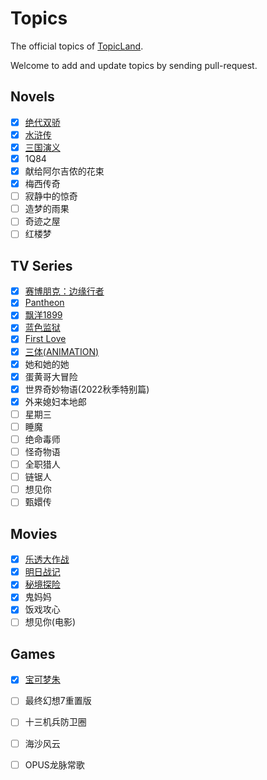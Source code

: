 # Topics

The official topics of [TopicLand](https://github.com/topicland/TopicLand).

Welcome to add and update topics by sending pull-request.

## Novels

- [x] [绝代双骄](https://topic-land.com/#/topics/%E7%BB%9D%E4%BB%A3%E5%8F%8C%E9%AA%84)
- [x] [水浒传](https://topic-land.com/#/topics/%E6%B0%B4%E6%B5%92%E4%BC%A0)
- [x] [三国演义](https://topic-land.com/#/topics/%E4%B8%89%E5%9B%BD%E6%BC%94%E4%B9%89)
- [x] 1Q84
- [x] 献给阿尔吉侬的花束
- [x] 梅西传奇
- [ ] 寂静中的惊奇
- [ ] 造梦的雨果
- [ ] 奇迹之屋
- [ ] 红楼梦

## TV Series

- [x] [赛博朋克：边缘行者](http://39.108.136.237/#/topics/%E8%B5%9B%E5%8D%9A%E6%9C%8B%E5%85%8B%EF%BC%9A%E8%BE%B9%E7%BC%98%E8%A1%8C%E8%80%85)
- [x] [Pantheon](https://topic-land.com/#/topics/Pantheon(TV%20series))
- [x] [飘洋1899](https://topic-land.com/#/topics/%E9%A3%98%E6%B4%8B1899)
- [x] [蓝色监狱](https://topic-land.com/#/topics/%E8%93%9D%E8%89%B2%E7%9B%91%E7%8B%B1)
- [x] [First Love](https://topic-land.com/#/topics/First%20Love(TV%20series))
- [x] [三体(ANIMATION)](https://topic-land.com/#/topics/%E4%B8%89%E4%BD%93(ANIMATION))
- [x] 她和她的她
- [x] 蛋黄哥大冒险
- [x] 世界奇妙物语(2022秋季特别篇)
- [x] 外来媳妇本地郎
- [ ] 星期三
- [ ] 睡魔
- [ ] 绝命毒师
- [ ] 怪奇物语
- [ ] 全职猎人
- [ ] 链锯人
- [ ] 想见你
- [ ] 甄嬛传

## Movies

- [x] [乐透大作战](https://topic-land.com/#/topics/%E4%B9%90%E9%80%8F%E5%A4%A7%E4%BD%9C%E6%88%98)
- [x] [明日战记](https://topic-land.com/#/topics/%E6%98%8E%E6%97%A5%E6%88%98%E8%AE%B0)
- [x] [秘境探险](https://topic-land.com/#/topics/%E7%A7%98%E5%A2%83%E6%8E%A2%E9%99%A9)
- [x] 鬼妈妈
- [x] 饭戏攻心
- [ ] 想见你(电影)

## Games

- [x] [宝可梦朱](https://topic-land.com/#/topics/%E5%AE%9D%E5%8F%AF%E6%A2%A6%E6%9C%B1)
- [ ] 最终幻想7重置版
- [ ] 十三机兵防卫圈
- [ ] 海沙风云
- [ ] OPUS龙脉常歌

